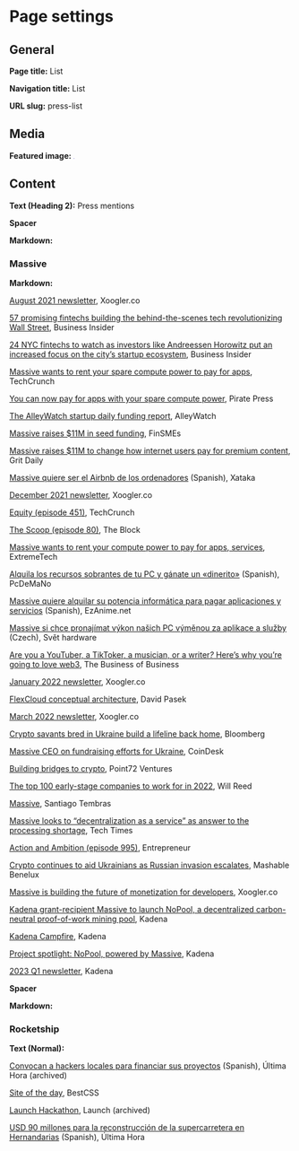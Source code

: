 # Page settings

## General

**Page title:** List

**Navigation title:** List

**URL slug:** press-list

## Media

**Featured image:** ![Indigo](indigo.png)

## Content

**Text (Heading 2):** Press mentions

**Spacer**

**Markdown:**

<h3 id="massive">Massive</h3>

**Markdown:**

<p class="omitted"><a target="_blank" href="https://xoogler.substack.com/p/august2021">August 2021
newsletter</a>, Xoogler.co</p>
<p><a target="_blank"
href="https://www.businessinsider.com/fintech-b2b-best-promising-startups-finance-wall-street-payments-crypto-2021-7">57
promising fintechs building the behind-the-scenes tech revolutionizing Wall Street</a>, Business
Insider</p>
<p class="omitted"><a target="_blank"
href="https://www.businessinsider.com/fintech-startups-based-new-york-city-rising-promising-wall-street-2021-8">24
NYC fintechs to watch as investors like Andreessen Horowitz put an increased focus on the city’s
startup ecosystem</a>, Business Insider</p>
<p><a target="_blank"
href="https://techcrunch.com/2021/11/30/massive-wants-to-rent-your-spare-compute-power-to-pay-for-apps/">Massive
wants to rent your spare compute power to pay for apps</a>, TechCrunch</p>
<p><a target="_blank"
href="https://lvhspiratepress.org/you-can-now-pay-for-apps-with-your-spare-compute-power/">You can
now pay for apps with your spare compute power</a>, Pirate Press</p>
<p><a target="_blank"
href="https://www.alleywatch.com/2021/12/the-alleywatch-startup-daily-funding-report-12-1-2021/">The
AlleyWatch startup daily funding report</a>, AlleyWatch</p>
<p><a target="_blank"
href="https://www.finsmes.com/2021/12/massive-raises-11m-in-seed-funding.html">Massive raises $11M
in seed funding</a>, FinSMEs</p>
<p><a target="_blank"
href="https://gritdaily.com/massive-raises-11m-to-change-how-internet-users-pay-for-premium-content/">Massive
raises $11M to change how internet users pay for premium content</a>, Grit Daily</p>
<p><a target="_blank"
href="https://www.xataka.com/servicios/massive-quiere-ser-airbnb-ordenadores-gente-comprara-esa-potencia-calculo-que-tu-no-estas-usando-tu-pc">Massive
quiere ser el Airbnb de los ordenadores</a> (Spanish), Xataka</p>
<p><a target="_blank" href="https://xoogler.substack.com/p/december2021">December 2021
newsletter</a>, Xoogler.co</p>
<p><a target="_blank"
href="https://techcrunch.com/2021/12/03/squares-better-com-name-block-is-butter-y-smooth/">Equity
(episode 451)</a>, TechCrunch</p>
<p><a target="_blank"
href="https://www.theblockcrypto.com/post/126134/point72-ventures-crypto-lead-adam-carson-says-the-firm-is-gearing-up-to-do-token-deals">The
Scoop (episode 80)</a>, The Block</p>
<p><a target="_blank"
href="https://www.extremetech.com/computing/329429-massive-wants-to-rent-your-compute-power-to-pay-for-apps-services">Massive
wants to rent your compute power to pay for apps, services</a>, ExtremeTech</p>
<p><a target="_blank" href="https://www.pcdemano.com/sc/18167/">Alquila los recursos sobrantes de tu
PC y gánate un «dinerito»</a> (Spanish), PcDeMaNo</p>
<p><a target="_blank"
href="https://www.ezanime.net/massive-quiere-alquilar-su-potencia-informatica-para-pagar-aplicaciones-y-servicios/">Massive
quiere alquilar su potencia informática para pagar aplicaciones y servicios</a> (Spanish),
EzAnime.net</p>
<p><a target="_blank"
href="https://www.svethardware.cz/massive-si-chce-pronajimat-vykon-nasich-pc-vymenou-za-aplikace-a-sluzby/56569">Massive
si chce pronajímat výkon našich PC výměnou za aplikace a služby</a> (Czech), Svět hardware</p>
<p><a target="_blank"
href="https://www.businessofbusiness.com/articles/are-you-a-youtuber-a-tiktoker-a-musician-or-a-writer-heres-why-youre-going-to-love-web3/">Are
you a YouTuber, a TikToker, a musician, or a writer<em>?</em> Here’s why you’re going to love
web3</a>, The Business of Business</p>
<p class="omitted"><a target="_blank" href="https://xoogler.substack.com/p/2021">January 2022
newsletter</a>, Xoogler.co</p>
<p><a target="_blank"
href="https://www.slideshare.net/davidpasek/flex-cloud-conceptual-design-ver-02">FlexCloud
conceptual architecture</a>, David Pasek</p>
<p class="omitted"><a target="_blank" href="https://xoogler.substack.com/p/march2022">March 2022
newsletter</a>, Xoogler.co</p>
<p><a target="_blank"
href="https://www.bloomberg.com/news/articles/2022-03-09/ukraine-s-crypto-community-sends-donation-support-after-russia-invasion">Crypto
savants bred in Ukraine build a lifeline back home</a>, Bloomberg</p>
<p><a target="_blank"
href="https://www.coindesk.com/video/recent-videos/massive-ceo-on-fundraising-efforts-for-ukraine/">Massive
CEO on fundraising efforts for Ukraine</a>, CoinDesk</p>
<p><a target="_blank" href="https://p72.vc/fintech/building-bridges-to-crypto/">Building bridges to
crypto</a>, Point72 Ventures</p>
<p><a target="_blank"
href="https://www.top100bywillreed.com/top-100-profiles/massive-computing-inc">The top 100
early-stage companies to work for in 2022</a>, Will Reed</p>
<p><a target="_blank" href="https://twitter.com/crypzantino/status/1552386530177495040">Massive</a>,
Santiago Tembras</p>
<p><a target="_blank"
href="https://www.techtimes.com/articles/278722/20220802/massive-looks-to-decentralization-as-a-service-as-answer-to-the-processing-shortage.htm">Massive
looks to “decentralization as a service” as answer to the processing shortage</a>, Tech Times</p>
<p><a target="_blank" href="https://www.entrepreneur.com/listen/action-and-ambition/434918">Action
and Ambition (episode 995)</a>, Entrepreneur</p>
<p><a target="_blank"
href="https://nl.mashable.com/cryptocurrency/8036/crypto-continues-to-aid-ukrainians-as-russian-invasion-escalates">Crypto
continues to aid Ukrainians as Russian invasion escalates</a>, Mashable Benelux</p>
<p><a target="_blank"
href="https://medium.com/xoogler-co/move-over-data-collection-massive-is-building-the-future-of-monetization-for-developers-eed27ca4f05e">Massive
is building the future of monetization for developers</a>, Xoogler.co</p>
<p><a target="_blank"
href="https://medium.com/kadena-io/kadena-grant-recipient-massive-to-launch-nopool-a-decentralized-carbon-neutral-proof-of-work-1c042c62928f">Kadena
grant-recipient Massive to launch NoPool, a decentralized carbon-neutral proof-of-work mining
pool</a>, Kadena</p>
<p><a target="_blank" href="https://twitter.com/kadena_io/status/1628439634408804353">Kadena
Campfire</a>, Kadena</p>
<p><a target="_blank"
href="https://medium.com/kadena-io/project-spotlight-nopool-powered-by-massive-2f8d220bd34">Project
spotlight: NoPool, powered by Massive</a>, Kadena</p>
<p><a target="_blank"
href="https://medium.com/kadena-io/kadena-2023-q1-newsletter-879325b93905">2023 Q1 newsletter</a>,
Kadena</p>

**Spacer**

**Markdown:**

<h3 id="rocketship">Rocketship</h3>

**Text (Normal):**

[Convocan a hackers locales para financiar sus proyectos](https://web.archive.org/web/20230327232137/https://www.ultimahora.com/convocan-hackers-locales-financiar-sus-proyectos-n913963.html)
(Spanish), Última Hora (archived)

[Site of the day](https://www.bestcss.in/user/detail/Rocketship-3165), BestCSS

[Launch Hackathon](https://web.archive.org/web/20171024092721/https://www.launchhackathon.com/),
Launch (archived)

[USD 90 millones para la reconstrucción de la supercarretera en Hernandarias](https://www.ultimahora.com/usd-90-millones-la-reconstruccion-la-supercarretera-hernandarias-n985642.html)
(Spanish), Última Hora
